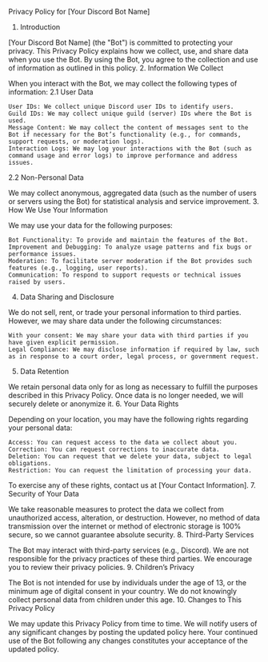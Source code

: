 Privacy Policy for [Your Discord Bot Name]
1. Introduction

[Your Discord Bot Name] (the "Bot") is committed to protecting your privacy. This Privacy Policy explains how we collect, use, and share data when you use the Bot. By using the Bot, you agree to the collection and use of information as outlined in this policy.
2. Information We Collect

When you interact with the Bot, we may collect the following types of information:
2.1 User Data

    User IDs: We collect unique Discord user IDs to identify users.
    Guild IDs: We may collect unique guild (server) IDs where the Bot is used.
    Message Content: We may collect the content of messages sent to the Bot if necessary for the Bot’s functionality (e.g., for commands, support requests, or moderation logs).
    Interaction Logs: We may log your interactions with the Bot (such as command usage and error logs) to improve performance and address issues.

2.2 Non-Personal Data

We may collect anonymous, aggregated data (such as the number of users or servers using the Bot) for statistical analysis and service improvement.
3. How We Use Your Information

We may use your data for the following purposes:

    Bot Functionality: To provide and maintain the features of the Bot.
    Improvement and Debugging: To analyze usage patterns and fix bugs or performance issues.
    Moderation: To facilitate server moderation if the Bot provides such features (e.g., logging, user reports).
    Communication: To respond to support requests or technical issues raised by users.

4. Data Sharing and Disclosure

We do not sell, rent, or trade your personal information to third parties. However, we may share data under the following circumstances:

    With your consent: We may share your data with third parties if you have given explicit permission.
    Legal Compliance: We may disclose information if required by law, such as in response to a court order, legal process, or government request.

5. Data Retention

We retain personal data only for as long as necessary to fulfill the purposes described in this Privacy Policy. Once data is no longer needed, we will securely delete or anonymize it.
6. Your Data Rights

Depending on your location, you may have the following rights regarding your personal data:

    Access: You can request access to the data we collect about you.
    Correction: You can request corrections to inaccurate data.
    Deletion: You can request that we delete your data, subject to legal obligations.
    Restriction: You can request the limitation of processing your data.

To exercise any of these rights, contact us at [Your Contact Information].
7. Security of Your Data

We take reasonable measures to protect the data we collect from unauthorized access, alteration, or destruction. However, no method of data transmission over the internet or method of electronic storage is 100% secure, so we cannot guarantee absolute security.
8. Third-Party Services

The Bot may interact with third-party services (e.g., Discord). We are not responsible for the privacy practices of these third parties. We encourage you to review their privacy policies.
9. Children’s Privacy

The Bot is not intended for use by individuals under the age of 13, or the minimum age of digital consent in your country. We do not knowingly collect personal data from children under this age.
10. Changes to This Privacy Policy

We may update this Privacy Policy from time to time. We will notify users of any significant changes by posting the updated policy here. Your continued use of the Bot following any changes constitutes your acceptance of the updated policy.
